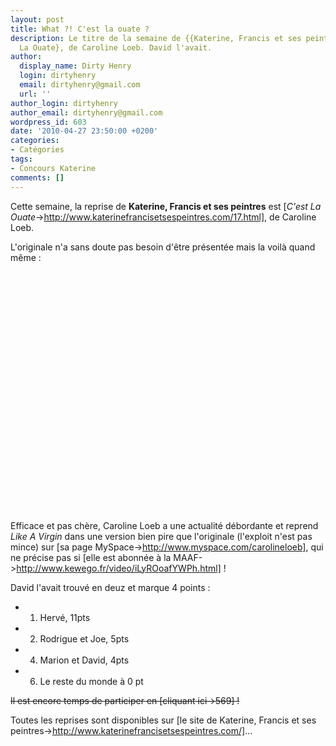 ```yaml
---
layout: post
title: What ?! C'est la ouate ?
description: Le titre de la semaine de {{Katerine, Francis et ses peintres}} est {C'est
  La Ouate}, de Caroline Loeb. David l'avait.
author:
  display_name: Dirty Henry
  login: dirtyhenry
  email: dirtyhenry@gmail.com
  url: ''
author_login: dirtyhenry
author_email: dirtyhenry@gmail.com
wordpress_id: 603
date: '2010-04-27 23:50:00 +0200'
categories:
- Catégories
tags:
- Concours Katerine
comments: []
---
```

Cette semaine, la reprise de __Katerine, Francis et ses peintres__ est [*C'est La Ouate*->http://www.katerinefrancisetsespeintres.com/17.html], de Caroline Loeb.

L'originale n'a sans doute pas besoin d'être présentée mais la voilà quand même :

<object width="480" height="384"><param name="movie" value="http://www.dailymotion.com/swf/video/x5u6t"></param><param name="allowFullScreen" value="true"></param><param name="allowScriptAccess" value="always"></param><embed type="application/x-shockwave-flash" src="http://www.dailymotion.com/swf/video/x5u6t" width="480" height="384" allowfullscreen="true" allowscriptaccess="always"></embed></object>

Efficace et pas chère, Caroline Loeb a une actualité débordante et reprend *Like A Virgin* dans une version bien pire que l'originale (l'exploit n'est pas mince) sur [sa page MySpace->http://www.myspace.com/carolineloeb], qui ne précise pas si [elle est abonnée à la MAAF->http://www.kewego.fr/video/iLyROoafYWPh.html] !

David l'avait trouvé en deuz et marque 4 points :

- 1. Hervé, 11pts
- 2. Rodrigue et Joe, 5pts
- 4. Marion et David, 4pts
- 6. Le reste du monde à 0 pt

<strike>Il est encore temps de participer en [cliquant ici->569] !</strike>

Toutes les reprises sont disponibles sur [le site de Katerine, Francis et ses peintres->http://www.katerinefrancisetsespeintres.com/]...

